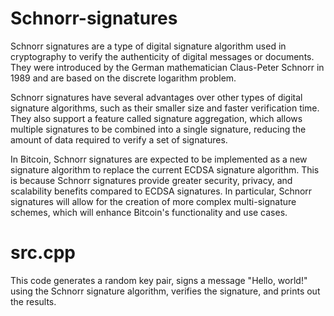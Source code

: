 # Schnorr-signatures

Schnorr signatures are a type of digital signature algorithm used in cryptography to verify the authenticity of digital messages or documents. They were introduced by the German mathematician Claus-Peter Schnorr in 1989 and are based on the discrete logarithm problem.

Schnorr signatures have several advantages over other types of digital signature algorithms, such as their smaller size and faster verification time. They also support a feature called signature aggregation, which allows multiple signatures to be combined into a single signature, reducing the amount of data required to verify a set of signatures.

In Bitcoin, Schnorr signatures are expected to be implemented as a new signature algorithm to replace the current ECDSA signature algorithm. This is because Schnorr signatures provide greater security, privacy, and scalability benefits compared to ECDSA signatures. In particular, Schnorr signatures will allow for the creation of more complex multi-signature schemes, which will enhance Bitcoin's functionality and use cases.

# src.cpp

This code generates a random key pair, signs a message "Hello, world!" using the Schnorr signature algorithm, verifies the signature, and prints out the results.

